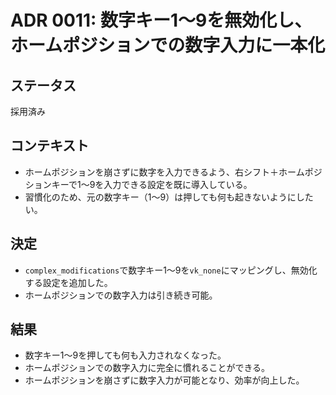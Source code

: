 # ADR 0011: 数字キー1〜9を無効化し、ホームポジションでの数字入力に一本化

## ステータス
採用済み

## コンテキスト
- ホームポジションを崩さずに数字を入力できるよう、右シフト＋ホームポジションキーで1〜9を入力できる設定を既に導入している。
- 習慣化のため、元の数字キー（1〜9）は押しても何も起きないようにしたい。

## 決定
- `complex_modifications`で数字キー1〜9を`vk_none`にマッピングし、無効化する設定を追加した。
- ホームポジションでの数字入力は引き続き可能。

## 結果
- 数字キー1〜9を押しても何も入力されなくなった。
- ホームポジションでの数字入力に完全に慣れることができる。
- ホームポジションを崩さずに数字入力が可能となり、効率が向上した。 